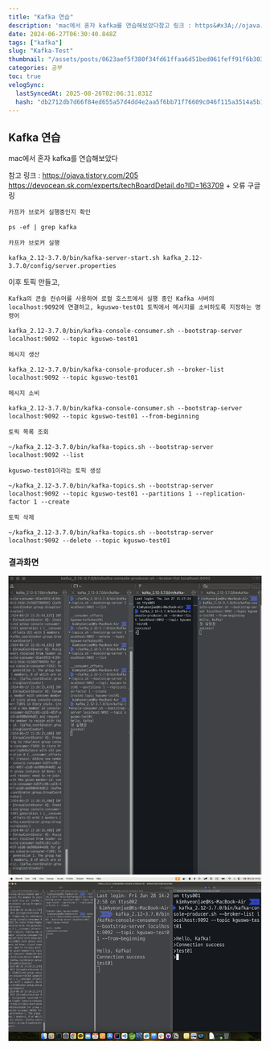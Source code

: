 ```yaml
---
title: "Kafka 연습"
description: 'mac에서 혼자 kafka를 연습해보았다참고 링크 : https&#x3A;//ojava.tistory.com/205		  https&#x3A;//devocean.sk.com/experts/techBoardDetail.do?ID=163709          \+ 오류 구글링'
date: 2024-06-27T06:30:40.848Z
tags: ["kafka"]
slug: "Kafka-Test"
thumbnail: "/assets/posts/0623aef5f380f34fd61ffaa6d51bed061feff91f6b30372bc48dd4d585fd6873.PNG"
categories: 공부
toc: true
velogSync:
  lastSyncedAt: 2025-08-26T02:06:31.831Z
  hash: "db2712db7d66f84ed655a57d4dd4e2aa5f6bb71f76609c046f115a3514a5b1f9"
---
```


## Kafka 연습

mac에서 혼자 kafka를 연습해보았다

참고 링크 : https://ojava.tistory.com/205
		  https://devocean.sk.com/experts/techBoardDetail.do?ID=163709
          + 오류 구글링
          
`카프카 브로커 실행중인지 확인`
```          
ps -ef | grep kafka
```


`카프카 브로커 실행`
```
kafka_2.12-3.7.0/bin/kafka-server-start.sh kafka_2.12-3.7.0/config/server.properties
```

이후 토픽 만들고,


`Kafka의 콘솔 컨슈머를 사용하여 로컬 호스트에서 실행 중인 Kafka 서버의 localhost:9092에 연결하고, kguswo-test01 토픽에서 메시지를 소비하도록 지정하는 명령어`
```
kafka_2.12-3.7.0/bin/kafka-console-consumer.sh --bootstrap-server localhost:9092 --topic kguswo-test01
```

`메시지 생산`
```
kafka_2.12-3.7.0/bin/kafka-console-producer.sh --broker-list localhost:9092 --topic kguswo-test01
```

`메시지 소비`
```
kafka_2.12-3.7.0/bin/kafka-console-consumer.sh --bootstrap-server localhost:9092 --topic kguswo-test01 --from-beginning
```

`토픽 목록 조회`
```
~/kafka_2.12-3.7.0/bin/kafka-topics.sh --bootstrap-server localhost:9092 --list
```

`kguswo-test01이라는 토픽 생성`
```
~/kafka_2.12-3.7.0/bin/kafka-topics.sh --bootstrap-server localhost:9092 --topic kguswo-test01 --partitions 1 --replication-factor 1 --create
```

`토픽 삭제`
```
~/kafka_2.12-3.7.0/bin/kafka-topics.sh --bootstrap-server localhost:9092 --delete --topic kguswo-test01
```

### 결과화면
![카프카 테스트 터미널](/assets/posts/3b34cbb3104c744fd007b9f2d8389868ae9645c450ca93c17f38632668741df5.png)
![](/assets/posts/a24792e16aee3e1efba2bc7a943b7ff01578c70b98e96e03b2f8a0698e761ee7.PNG)





